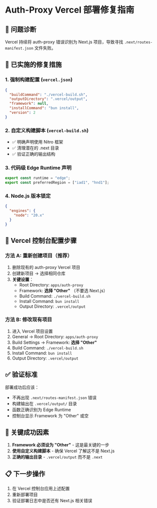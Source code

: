 # Auth-Proxy Vercel 部署修复指南

## 🚨 问题诊断

Vercel 持续将 auth-proxy 错误识别为 Next.js 项目，导致寻找 `.next/routes-manifest.json` 文件失败。

## 🔧 已实施的修复措施

### 1. 强制构建配置 (`vercel.json`)

```json
{
  "buildCommand": "./vercel-build.sh",
  "outputDirectory": ".vercel/output",
  "framework": null,
  "installCommand": "bun install",
  "version": 2
}
```

### 2. 自定义构建脚本 (`vercel-build.sh`)

- ✅ 明确声明使用 Nitro 框架
- ✅ 清理潜在的 .next 目录
- ✅ 验证正确的输出结构

### 3. 代码级 Edge Runtime 声明

```typescript
export const runtime = "edge";
export const preferredRegion = ["iad1", "hnd1"];
```

### 4. Node.js 版本锁定

```json
{
  "engines": {
    "node": "20.x"
  }
}
```

## 🚀 Vercel 控制台配置步骤

### 方法 A: 重新创建项目（推荐）

1. 删除现有的 auth-proxy Vercel 项目
2. 创建新项目 → 选择相同仓库
3. **关键设置**：
   - Root Directory: `apps/auth-proxy`
   - Framework: **选择 "Other"** （不要选 Next.js）
   - Build Command: `./vercel-build.sh`
   - Install Command: `bun install`
   - Output Directory: `.vercel/output`

### 方法 B: 修改现有项目

1. 进入 Vercel 项目设置
2. General → Root Directory: `apps/auth-proxy`
3. Build Settings → Framework: **选择 "Other"**
4. Build Command: `./vercel-build.sh`
5. Install Command: `bun install`
6. Output Directory: `.vercel/output`

## ✅ 验证标准

部署成功后应该：

- 不再出现 `.next/routes-manifest.json` 错误
- 构建输出在 `.vercel/output/` 目录
- 函数正确识别为 Edge Runtime
- 控制台显示 Framework 为 "Other" 或空

## 🎯 关键成功因素

1. **Framework 必须设为 "Other"** - 这是最关键的一步
2. **使用自定义构建脚本** - 确保 Vercel 了解这不是 Next.js
3. **正确的输出目录** - `.vercel/output` 而不是 `.next`

## 📋 下一步操作

1. 在 Vercel 控制台应用上述配置
2. 重新部署项目
3. 验证部署日志中是否还有 Next.js 相关错误
